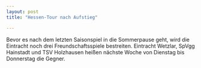```yaml
---
layout: post
title: "Hessen-Tour nach Aufstieg"

---
```


Bevor es nach dem letzten Saisonspiel in die Sommerpause geht, wird die Eintracht noch drei Freundschaftsspiele bestreiten. Eintracht Wetzlar, SpVgg Hainstadt und TSV Holzhausen heißen nächste Woche von Dienstag bis Donnerstag die Gegner.


